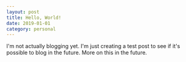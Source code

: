 ```yaml
---
layout: post
title: Hello, World!
date: 2019-01-01
category: personal
---
```


I'm not actually blogging yet. I'm just creating a test post to see if it's possible to blog in the future. More on this in the future.
